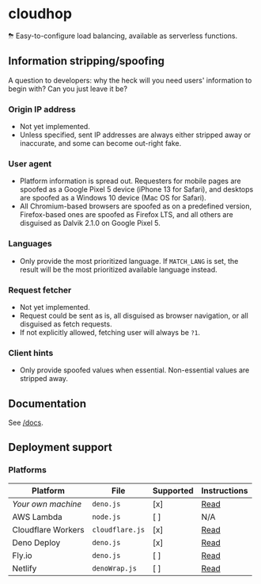 # cloudhop
⛈ Easy-to-configure load balancing, available as serverless functions.

## Information stripping/spoofing
A question to developers: why the heck will you need users' information to begin with? Can you just leave it be?

### Origin IP address
* Not yet implemented.
* Unless specified, sent IP addresses are always either stripped away or inaccurate, and some can become out-right fake.

### User agent
* Platform information is spread out. Requesters for mobile pages are spoofed as a Google Pixel 5 device (iPhone 13 for Safari), and desktops are spoofed as a Windows 10 device (Mac OS for Safari).
* All Chromium-based browsers are spoofed as on a predefined version, Firefox-based ones are spoofed as Firefox LTS, and all others are disguised as Dalvik 2.1.0 on Google Pixel 5.

### Languages
* Only provide the most prioritized language. If `MATCH_LANG` is set, the result will be the most prioritized available language instead.

### Request fetcher
* Not yet implemented.
* Request could be sent as is, all disguised as browser navigation, or all disguised as fetch requests.
* If not explicitly allowed, fetching user will always be `?1`.

### Client hints
* Only provide spoofed values when essential. Non-essential values are stripped away.

## Documentation
See [/docs](docs/README.md).

## Deployment support
### Platforms
| Platform | File | Supported | Instructions |
| -------- | ---- | --------- | ------------ |
| _Your own machine_ | `deno.js` | [x] | [Read](docs/deploy/deno.md) |
| AWS Lambda | `node.js` | [ ] | N/A |
| Cloudflare Workers | `cloudflare.js` | [x] | [Read](docs/deploy/cloudflare.md) |
| Deno Deploy | `deno.js` | [x] | [Read](docs/deploy/denoDeploy.md) |
| Fly.io | `deno.js` | [ ] | [Read](docs/deploy/flyIo.md) |
| Netlify | `denoWrap.js` | [ ] | [Read](docs/deploy/netlify.md) |
